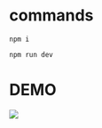 # commands
`npm i`

`npm run dev`

# DEMO

![](https://github.com/BIKRAM-SAHA/VideoStreamingApi/blob/main/videostreamingapi.gif)